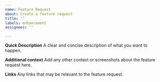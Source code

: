 ```yaml
---
name: Feature Request
about: Create a feature request
title: ''
labels: enhancement
assignees: ''

---
```


**Quick Description**
A clear and concise description of what you want to happen.

**Additional context**
Add any other context or screenshots about the feature request here.

**Links**
Any links that may be relevant to the feature request.
